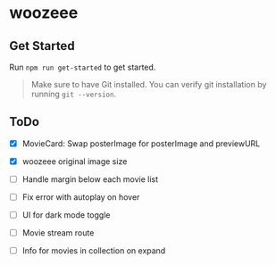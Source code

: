 # woozeee

## Get Started

Run `npm run get-started` to get started.

> Make sure to have Git installed. You can verify git installation by running `git --version`.

## ToDo

- [x] MovieCard: Swap posterImage for posterImage and previewURL
- [x] woozeee original image size

- [ ] Handle margin below each movie list
- [ ] Fix error with autoplay on hover
- [ ] UI for dark mode toggle
- [ ] Movie stream route
- [ ] Info for movies in collection on expand
